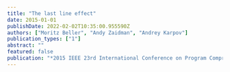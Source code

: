 ```yaml
---
title: "The last line effect"
date: 2015-01-01
publishDate: 2022-02-02T10:35:00.955590Z
authors: ["Moritz Beller", "Andy Zaidman", "Andrey Karpov"]
publication_types: ["1"]
abstract: ""
featured: false
publication: "*2015 IEEE 23rd International Conference on Program Comprehension*"
---
```


